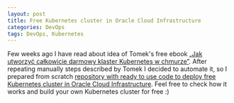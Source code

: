 ```yaml
---
layout: post
title: Free Kubernetes cluster in Oracle Cloud Infrastructure
categories: DevOps
tags: DevOps, Kubernetes
---
```


Few weeks ago I have read about idea of Tomek's free ebook [„Jak utworzyć całkowicie darmowy klaster Kubernetes w chmurze”](https://cloudowski.com/e-book-jak-utworzyc-calkowicie-darmowy-klaster-kubernetes-w-chmurze). After repeating manually steps described by Tomek I decided to automate it, so I prepared from scratch [repository with ready to use code to deploy free Kubernetes cluster in Oracle Cloud Infrastructure](https://github.com/sebastianczech/k8s-oci). Feel free to check how it works and build your own Kubernetes cluster for free :)
